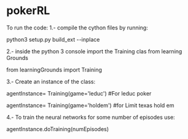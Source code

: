 # pokerRL

To run the code:
1.- compile the cython files by running:

  python3 setup.py build_ext --inplace
  
2.- inside the python 3 console import the Training clas from learning Grounds

  from learningGrounds import Training
  
3.- Create an instance of the class:

  agentInstance= Training(game='leduc')  #For leduc poker
  
  agentInstance= Training(game='holdem') #for Limit texas hold em
  
4.- To train the neural networks for some number of episodes use:

  agentInstance.doTraining(numEpisodes)
  
